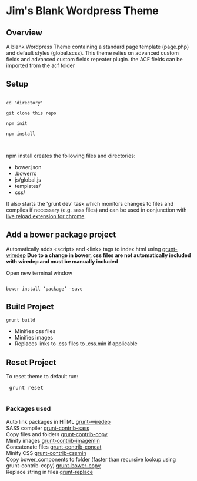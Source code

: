 <h1>Jim's Blank Wordpress Theme</h1>
<h2>Overview</h2>
<p>A blank Wordpress Theme containing a standard page template (page.php) and default styles (global.scss). This theme relies on advanced custom fields and advanced custom fields repeater plugin. the ACF fields can be imported from the acf folder</p>
<h2>Setup</h2>
<pre>
<code>
cd 'directory' <br>
git clone this repo<br>
npm init<br>
npm install <br>
</code> 
</pre>

<p>npm install  creates the following files and directories:</p>
<ul>
  <li>bower.json</li>
  <li>.bowerrc</li>
  <li>js/global.js</li>
  <li>templates/</li>
  <li>css/</li>
</ul>
<p>It also starts the 'grunt dev' task which monitors changes to files and compiles if necessary (e.g. sass files) and can be used in conjunction with <a href="https://chrome.google.com/webstore/detail/livereload/jnihajbhpnppcggbcgedagnkighmdlei?hl=en">live reload extension for chrome</a>.</p>
<h2> Add a bower package project</h2>
<p>Automatically adds &lt;script&gt; and &lt;link&gt; tags to index.html using  <a href="https://github.com/stephenplusplus/grunt-wiredep">grunt-wiredep</a>
<strong>Due to a change in bower, css files are not automatically included with wiredep and must be manually included</strong>
</p>
<p>Open new terminal window</p>
<code>
bower install ‘package’ —save 
</code>

<h2>Build Project</h2>
<code>grunt build</code>
<ul>
<li>Minifies css files</li>
<li>Minifies images</li>
<li>Replaces links to .css files to .css.min if applicable</li>
</ul>
<h2>Reset Project</h2>
<p>To reset theme to default run:</p>
<pre> grunt reset<br>
</pre>


<h3>Packages used</h3>
<p>
Auto link packages in HTML
<a href="https://github.com/stephenplusplus/grunt-wiredep">grunt-wiredep</a>
<br>
SASS compiler
<a href="https://github.com/gruntjs/grunt-contrib-sass">grunt-contrib-sass</a>
<br>
Copy files and folders
<a href="https://github.com/gruntjs/grunt-contrib-copy">grunt-contrib-copy</a>
<br>
Minify images
<a href="https://github.com/gruntjs/grunt-contrib-imagemin">grunt-contrib-imagemin</a>
<br>
Concatenate files
<a href="https://github.com/gruntjs/grunt-contrib-concat">grunt-contrib-concat</a>
<br>
Minify CSS
<a href="https://github.com/gruntjs/grunt-contrib-cssmin">grunt-contrib-cssmin</a>
<br>
Copy bower_components to folder (faster than recursive lookup using grunt-contrib-copy)
<a href="https://github.com/timmywil/grunt-bowercopy">grunt-bower-copy</a>
<br>
Replace string in files
<a href="https://github.com/outaTiME/grunt-replace">grunt-replace</a>
</p>